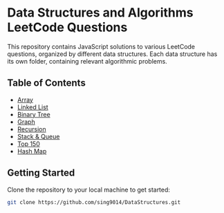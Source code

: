 # Data Structures and Algorithms LeetCode Questions

This repository contains JavaScript solutions to various LeetCode questions, organized by different data structures. Each data structure has its own folder, containing relevant algorithmic problems.

## Table of Contents

- [Array](./Arrays&Strings)
- [Linked List](./LinkedList)
- [Binary Tree](./Binary%20Tree)
- [Graph](./Graphs)
- [Recursion](./Recursion)
- [Stack & Queue](./Stack%20&%20Queues)
- [Top 150](./Top%20150)
- [Hash Map](./HashMaps)

## Getting Started

Clone the repository to your local machine to get started:

```bash
git clone https://github.com/sing9014/DataStructures.git
